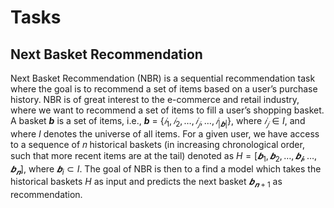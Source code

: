 # Tasks

## Next Basket Recommendation

Next Basket Recommendation (NBR) is a sequential recommendation task where the goal is to recommend a set of items based on a user’s purchase history. NBR is of great interest to the e-commerce and retail industry, where we want to recommend a set of items to fill a user’s shopping basket. A basket ***b*** is a set of items, i.e., ***b*** = $\{𝑖_1,𝑖_2,\dots,𝑖_𝑗,\dots,𝑖_{|𝒃|}\}$, where $𝑖_𝑗 \in I$, and where $I$ denotes the universe of all items. For a given user, we have access to a sequence of 𝑛 historical baskets (in increasing chronological order, such that more recent items are at the tail) denoted as $H = [𝒃_1, 𝒃_2, \dots, 𝒃_𝒊 , \dots, 𝒃_𝒏]$, where $𝒃_i \subset I$. The goal of NBR is then to a find a model which takes the historical baskets $H$ as input and predicts the next basket $𝒃_{𝒏+1}$ as recommendation.
